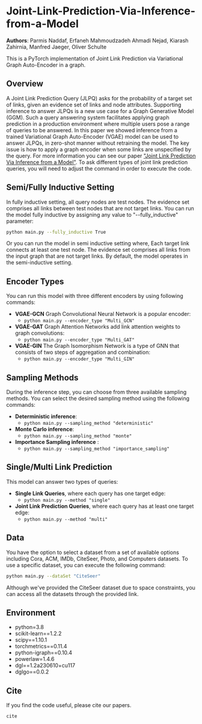 # Joint-Link-Prediction-Via-Inference-from-a-Model
**Authors**: Parmis Naddaf, Erfaneh Mahmoudzadeh Ahmadi Nejad, Kiarash Zahirnia, Manfred Jaeger, Oliver Schulte

This is a PyTorch implementation of Joint Link Prediction via Variational Graph Auto-Encoder in a graph.
## Overview
A Joint Link Prediction Query (JLPQ) asks for the probability of a target set of links, given an evidence set of links and node attributes. Supporting inference to answer JLPQs is a new use case for a Graph Generative Model (GGM). Such a query answering system facilitates applying graph prediction in a production environment where multiple users pose a range of queries to be answered. In this paper we showed inference from a trained Variational Graph Auto-Encoder (VGAE) model can be used to answer JLPQs, in zero-shot manner without retraining the model. The key issue is how to apply a graph encoder when some links are unspecified by the query. For more information you can see our paper ["Joint Link Prediction Via Inference from a Model"](www.google.com).
To ask different types of joint link prediction queries, you will need to adjust the command in order to execute the code.


## Semi/Fully Inductive Setting

In fully inductive setting, all query nodes are test nodes. The evidence set comprises all links between test nodes that are not target links. You can run the model fully inductive by assigning any value to "--fully_inductive" parameter:
```sh
python main.py --fully_inductive True
```
Or you can run the model in semi inductive setting where, Each target link connects at least one test node. The evidence set comprises all links from the input graph that are not target links. By default, the model operates in the semi-inductive setting.
## Encoder Types
You can run this model with three different encoders by using following commands:
- **VGAE-GCN** Graph Convolutional Neural Network is a popular encoder:
    - ```python main.py --encoder_type "Multi_GCN"```
- **VGAE-GAT** Graph Attention Networks add link attention weights to graph convolutions:
    - ```python main.py --encoder_type "Multi_GAT" ```
- **VGAE-GIN** The Graph Isomorphism Network is a type of GNN that consists of two steps of         aggregation and combination:
    - ```python main.py --encoder_type "Multi_GIN" ```


## Sampling Methods
During the inference step, you can choose from three available sampling methods. You can select the desired sampling method using the following commands:
- **Deterministic inference**:
    - ```python main.py --sampling_method "deterministic" ```
- **Monte Carlo inference**:
    - ```python main.py --sampling_method "monte" ```
- **Importance Sampling inference** : 
    - ```python main.py --sampling_method "importance_sampling" ```

## Single/Multi Link Prediction
This model can answer two types of queries:
- **Single Link Queries**, where each query has one target edge:
    - ```python main.py --method "single" ```
- **Joint Link Prediction Queries**, where each query has at least one target edge:
    - ```python main.py --method "multi" ```


## Data
You have the option to select a dataset from a set of available options including Cora, ACM, IMDb, CiteSeer, Photo, and Computers datasets. To use a specific dataset, you can execute the following command:
```sh
python main.py --dataSet "CiteSeer"
```
Although we've provided the CiteSeer dataset due to space constraints, you can access all the datasets through the provided link. 

## Environment
- python=3.8
- scikit-learn==1.2.2
- scipy==1.10.1
- torchmetrics==0.11.4
- python-igraph==0.10.4
- powerlaw=1.4.6
- dgl==1.2a230610+cu117
- dglgo==0.0.2



## Cite
If you find the code useful, please cite our papers.
```sh
cite
```
